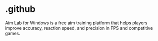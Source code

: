 # .github
Aim Lab for Windows is a free aim training platform that helps players improve accuracy, reaction speed, and precision in FPS and competitive games.
